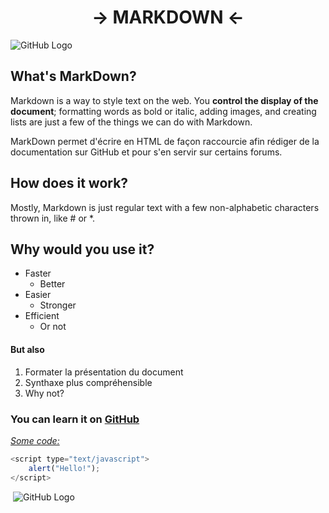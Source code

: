 <h1 align="center" > -> MARKDOWN <- </h1>

![GitHub Logo](https://camo.githubusercontent.com/205e7ca38df8d553b249f79606c198769346d810/687474703a2f2f6b69726b7374726f6265636b2e6769746875622e696f2f7768617469736d61726b646f776e2e636f6d2f696d672f6d61726b646f776e2e706e67)

What's MarkDown?
-----------------

Markdown is a way to style text on the web. You **control the display of the document**; formatting words as bold or italic, adding images, and creating lists are just a few of the things we can do with Markdown.

MarkDown permet d'écrire en HTML de façon raccourcie afin rédiger de la documentation sur GitHub et pour s'en servir sur certains forums.

How does it work?
------------------

Mostly, Markdown is just regular text with a few non-alphabetic characters thrown in, like # or *.

Why would you use it?
------------------

* Faster
   * Better
* Easier
   * Stronger
* Efficient 
   * Or not

#### But also

1. Formater la présentation du document
2. Synthaxe plus compréhensible
3. Why not?  

### You can learn it on [GitHub](https://guides.github.com/features/mastering-markdown/)

<ins>*Some code:*</ins>

``` javascript
<script type="text/javascript">
    alert("Hello!");
</script>
```

<img align="center"> ![GitHub Logo](https://files.digitaltrends.com/images/tenor.gif) </img>
